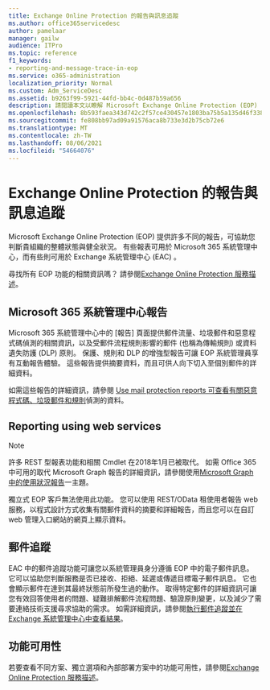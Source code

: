 ```yaml
---
title: Exchange Online Protection 的報告與訊息追蹤
ms.author: office365servicedesc
author: pamelaar
manager: gailw
audience: ITPro
ms.topic: reference
f1_keywords:
- reporting-and-message-trace-in-eop
ms.service: o365-administration
localization_priority: Normal
ms.custom: Adm_ServiceDesc
ms.assetid: b9263f99-5921-44fd-bb4c-0d487b59a656
description: 請閱讀本文以瞭解 Microsoft Exchange Online Protection (EOP) 中的報告和郵件追蹤。
ms.openlocfilehash: 8b593faea343d742c2f57ce430457e1803ba75b5a135d46f338eaed0e76d2ca6
ms.sourcegitcommit: fe808bb97ad09a91576aca8b733e3d2b75cb72e6
ms.translationtype: MT
ms.contentlocale: zh-TW
ms.lasthandoff: 08/06/2021
ms.locfileid: "54664076"
---
```

# <a name="reporting-and-message-trace-in-exchange-online-protection"></a>Exchange Online Protection 的報告與訊息追蹤

Microsoft Exchange Online Protection (EOP) 提供許多不同的報告，可協助您判斷貴組織的整體狀態與健全狀況。 有些報表可用於 Microsoft 365 系統管理中心，而有些則可用於 Exchange 系統管理中心 (EAC) 。

尋找所有 EOP 功能的相關資訊嗎？ 請參閱[Exchange Online Protection 服務描述](exchange-online-protection-service-description.md)。

## <a name="microsoft-365-admin-center-reports"></a>Microsoft 365 系統管理中心報告

Microsoft 365 系統管理中心中的 [報告] 頁面提供郵件流量、垃圾郵件和惡意程式碼偵測的相關資訊，以及受郵件流程規則影響的郵件 (也稱為傳輸規則) 或資料遺失防護 (DLP) 原則。 保護、規則和 DLP 的增強型報告可讓 EOP 系統管理員享有互動報告體驗。 這些報告提供摘要資料，而且可供人向下切入至個別郵件的詳細資料。

如需這些報告的詳細資訊，請參閱 [Use mail protection reports 可查看有關惡意程式碼、垃圾郵件和規則](/exchange/monitoring/use-mail-protection-reports)偵測的資料。

## <a name="reporting-using-web-services"></a>Reporting using web services

> [!NOTE]
> 許多 REST 型報表功能和相關 Cmdlet 在2018年1月已被取代。 如需 Office 365 中可用的取代 Microsoft Graph 報告的詳細資訊，請參閱使用[Microsoft Graph 中的使用狀況報告](/graph/api/resources/report)一主題。

獨立式 EOP 客戶無法使用此功能。 您可以使用 REST/OData 租使用者報告 web 服務，以程式設計方式收集有關郵件資料的摘要和詳細報告，而且您可以在自訂 web 管理入口網站的網頁上顯示資料。

## <a name="message-trace"></a>郵件追蹤

EAC 中的郵件追蹤功能可讓您以系統管理員身分遵循 EOP 中的電子郵件訊息。 它可以協助您判斷服務是否已接收、拒絕、延遲或傳遞目標電子郵件訊息。 它也會顯示郵件在達到其最終狀態前所發生過的動作。 取得特定郵件的詳細資訊可讓您有效回答使用者的問題、疑難排解郵件流程問題、驗證原則變更，以及減少了需要連絡技術支援尋求協助的需求。 如需詳細資訊，請參閱[執行郵件追蹤並在 Exchange 系統管理中心中查看結果](/exchange/monitoring/trace-an-email-message/run-a-message-trace-and-view-results)。

## <a name="feature-availability"></a>功能可用性

若要查看不同方案、獨立選項和內部部署方案中的功能可用性，請參閱[Exchange Online Protection 服務描述](exchange-online-protection-service-description.md)。